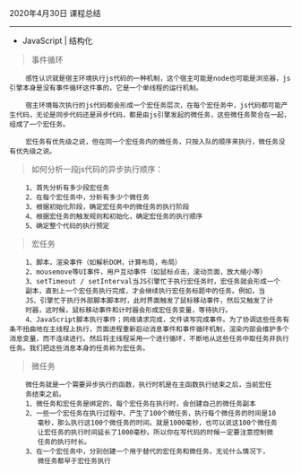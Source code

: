 2020年4月30日 课程总结

-----------

* JavaScript | 结构化

>事件循环

    

        感性认识就是宿主环境执行js代码的一种机制，这个宿主可能是node也可能是浏览器，js引擎本身是没有事件循环这件事的，它是一个单线程的运行机制。

        宿主环境每次执行的js代码都会形成一个宏任务层次，在每个宏任务中，js代码都可能产生代码，无论是同步代码还是异步代码，都是由js引擎发起的微任务，这些微任务聚合在一起，组成了一个宏任务。

        宏任务有优先级之说，但在同一个宏任务内的微任务，只按入队的顺序来执行，微任务没有优先级之说。

>如何分析一段js代码的异步执行顺序：

        1、首先分析有多少段宏任务
        2、在每个宏任务中，分析有多少个微任务
        3、根据初始化阶段，确定宏任务中的微任务的执行阶段
        4、根据宏任务的触发规则和初始化，确定宏任务的执行顺序
        5、确定整个代码的执行预定

>宏任务

        1、脚本，渲染事件（如解析DOM，计算布局，布局）
        2、mousemove等UI事件，用户互动事件（如鼠标点击，滚动页面，放大缩小等）
        3、setTimeout / setInterval当JS引擎忙于执行宏任务时，宏任务就会形成一个
        副本，直到上一个宏任务执行完成，才会继续执行宏任务标题中的任务。例如，当
        JS、引擎忙于执行外部脚本脚本时，此时界面触发了鼠标移动事件，然后又触发了计
        时器，这时候，鼠标移动事件和计时器会形成宏任务变量，等待执行。
        4、JavaScript脚本执行事件；网络请求完成，文件读写完成事件。为了协调这些任务有条不扭曲地在主线程上执行，页面进程重新启动消息事件和事件循环机制，渲染内部会维护多个消息变量，而不连续进行。然后将主线程采用一个进行循环，不断地从这些任务中取任务并执行任务。我们把这些消息本身的任务称为宏任务。

>微任务

        微任务就是一个需要异步执行的函数，执行时机是在主函数执行结束之后，当前宏任
        务结束之前。
        1、微任务和宏任务是绑定的，每个宏任务在执行时，会创建自己的微任务副本
        2、一些一个宏任务在执行过程中，产生了100个微任务，执行每个微任务的时间是10
           毫秒，那么执行这100个微任务的时间。就是1000毫秒，也可以说这100个微任务
           让宏任务的执行时间延长了1000毫秒。所以你在写代码的时候一定要注意控制微
           任务的执行时长。
        3、在一个宏任务中，分别创建一个用于替代的宏任务和微任务，无论什么情况下，
           微任务都早于宏任务执行
